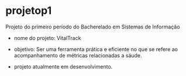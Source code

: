 # projetop1
Projeto do primeiro período do Bacherelado em Sistemas de Informação

- nome do projeto: VitalTrack

- objetivo: Ser uma ferramenta prática e eficiente no que se refere ao acompanhamento de métricas relacionadas a sáude.

- projeto atualmente em desenvolvimento. 
